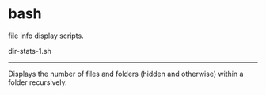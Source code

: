 # bash
file info display scripts.

dir-stats-1.sh
_________________
Displays the number of files and folders (hidden and otherwise) within a folder recursively.
